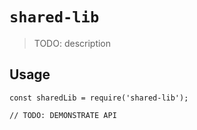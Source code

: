 # `shared-lib`

> TODO: description

## Usage

```
const sharedLib = require('shared-lib');

// TODO: DEMONSTRATE API
```

